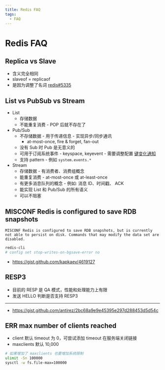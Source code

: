 ```yaml
---
title: Redis FAQ
tags:
  - FAQ
---
```


# Redis FAQ

## Replica vs Slave

- 含义完全相同
- slaveof = replicaof
- 是因为调整了名词 [redis#5335](https://github.com/redis/redis/issues/5335)

## List vs PubSub vs Stream

- List
  - 存储数据
  - 不能重复消费 - POP 后就不存在了
- Pub/Sub
  - 不存储数据 - 用于传递信息 - 实现异步/同步通讯
    - at-most-once, fire & forget, fan-out
  - 没有 Sub 时 Pub 是无意义的
  - 可用于订阅系统事件 - keyspace, keyevent - 需要调整配置 [键变化通知](./redis.md#键变化通知)
  - 支持 pattern - 例如 `system.events.*`
- Stream
  - 存储数据 - 有消费者、消费组概念
  - 能重复消费 - at-most-once 或 at-least-once
  - 有更多消息队列的概念 - 例如: 消息 ID、时间戳、 ACK
  - 能实现 List 和 Pub/Sub 的所有语义
  - 可以不阻塞

## MISCONF Redis is configured to save RDB snapshots

```
MISCONF Redis is configured to save RDB snapshots, but is currently not able to persist on disk. Commands that may modify the data set are disabled.
```

```bash
redis-cli
# config set stop-writes-on-bgsave-error no
```

- https://gist.github.com/kapkaev/4619127

## RESP3

- 目前的 RESP 是 QA 模式，性能和处理能力上有限
- 发送 HELLO 判断是否支持 RESP3

---

- https://gist.github.com/antirez/2bc68a9e9e45395e297d288453d5d54c

## ERR max number of clients reached

- client 默认 timeout 为 0，可尝试添加 timeout 在服务端关闭链接
- maxclients 默认 10,000

```bash
# 如果增加了 maxclients 也要增加系统限制
ulimit -Sn 100000
sysctl -w fs.file-max=100000
```
